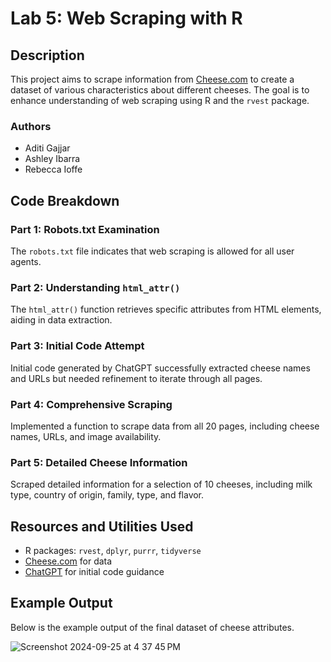 # Lab 5: Web Scraping with R

## Description
This project aims to scrape information from [Cheese.com](https://www.cheese.com) to create a dataset of various characteristics about different cheeses. The goal is to enhance understanding of web scraping using R and the `rvest` package.

### Authors
- Aditi Gajjar
- Ashley Ibarra
- Rebecca Ioffe

## Code Breakdown

### Part 1: Robots.txt Examination
The `robots.txt` file indicates that web scraping is allowed for all user agents.

### Part 2: Understanding `html_attr()`
The `html_attr()` function retrieves specific attributes from HTML elements, aiding in data extraction.

### Part 3: Initial Code Attempt
Initial code generated by ChatGPT successfully extracted cheese names and URLs but needed refinement to iterate through all pages.

### Part 4: Comprehensive Scraping
Implemented a function to scrape data from all 20 pages, including cheese names, URLs, and image availability.

### Part 5: Detailed Cheese Information
Scraped detailed information for a selection of 10 cheeses, including milk type, country of origin, family, type, and flavor.

## Resources and Utilities Used
- R packages: `rvest`, `dplyr`, `purrr`, `tidyverse`
- [Cheese.com](https://www.cheese.com) for data
- [ChatGPT](https://chat.openai.com/chat) for initial code guidance

## Example Output
Below is the example output of the final dataset of cheese attributes. 

![Screenshot 2024-09-25 at 4 37 45 PM](https://github.com/user-attachments/assets/7036d0a1-905d-4aff-b5ff-f6b119d78504)

